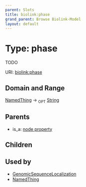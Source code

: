 ```yaml
---
parent: Slots
title: biolink:phase
grand_parent: Browse Biolink-Model
layout: default
---
```


# Type: phase


TODO

URI: [biolink:phase](https://w3id.org/biolink/vocab/phase)

## Domain and Range

[NamedThing](NamedThing.md) ->  <sub>OPT</sub> [String](types/String.md)

## Parents

 *  is_a: [node property](node_property.md)

## Children


## Used by

 * [GenomicSequenceLocalization](GenomicSequenceLocalization.md)
 * [NamedThing](NamedThing.md)
